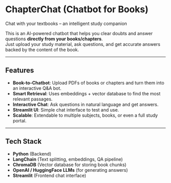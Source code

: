 # ChapterChat (Chatbot for Books)
Chat with your textbooks – an intelligent study companion

This is an AI-powered chatbot that helps you clear doubts and answer questions **directly from your books/chapters**.  
Just upload your study material, ask questions, and get accurate answers backed by the content of the book.

---

## Features
-  **Book-to-Chatbot**: Upload PDFs of books or chapters and turn them into an interactive Q&A bot.  
-  **Smart Retrieval**: Uses embeddings + vector database to find the most relevant passages.  
-  **Interactive Chat**: Ask questions in natural language and get answers.  
-  **Streamlit UI**: Simple chat interface to test and use.  
-  **Scalable**: Extendable to multiple subjects, books, or even a full study portal.  

---

## Tech Stack
- **Python** (Backend)  
- **LangChain** (Text splitting, embeddings, QA pipeline)  
- **ChromaDB** (Vector database for storing book chunks)  
- **OpenAI / HuggingFace LLMs** (for generating answers)  
- **Streamlit** (Frontend chat interface)  

